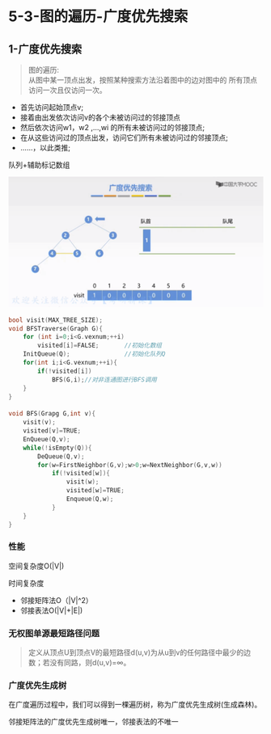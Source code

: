 # 5-3-图的遍历-广度优先搜索

## 1-广度优先搜索

> 图的遍历:  
> 从图中某一顶点出发，按照某种搜索方法沿着图中的边对图中的 所有顶点访问一次且仅访问一次。

* 首先访问起始顶点v; 
* 接着由出发依次访问v的各个未被访问过的邻接顶点
* 然后依次访问w1，w2 ,...,wi 的所有未被访问过的邻接顶点; 
* 在从这些访问过的顶点出发，访问它们所有未被访问过的邻接顶点; 
* ......，以此类推;

队列+辅助标记数组

![](../../.gitbook/assets/image%20%2852%29.png)

```c
bool visit(MAX_TREE_SIZE);
void BFSTraverse(Graph G){
    for (int i=0;i<G.vexnum;++i)
        visited[i]=FALSE;       //初始化数组
    InitQueue(Q);               //初始化队列Q
    for(int i;i<G.vexnum;++i){
        if(!visited[i])
            BFS(G,i);//对非连通图进行BFS调用
    }
}

void BFS(Grapg G,int v){
    visit(v);
    visited[v]=TRUE;
    EnQueue(Q,v);
    while(!isEmpty(Q)){
        DeQueue(Q,v);
        for(w=FirstNeighbor(G,v);w>0;w=NextNeighbor(G,v,w))
            if(!visited[w]){
                visit(w);
                visited[w]=TRUE;
                Enqueue(Q,w);
            }
    }    
}
```

### 性能

空间复杂度O\(\|V\|\)

时间复杂度

* 邻接矩阵法O（\|V\|^2）
* 邻接表法O\(\|V\|+\|E\|\)

### 无权图单源最短路径问题

> 定义从顶点U到顶点V的最短路径d\(u,v\)为从u到v的任何路径中最少的边数；若没有同路，则d\(u,v\)=∞。

### 广度优先生成树

在广度遍历过程中，我们可以得到一棵遍历树，称为广度优先生成树\(生成森林\)。

邻接矩阵法的广度优先生成树唯一，邻接表法的不唯一



